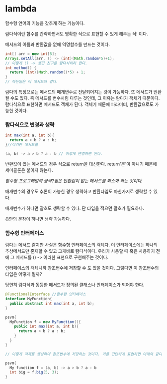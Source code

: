 # lambda

함수형 언어의 기능을 갖추게 하는 기능이다.

람다식이란 함수를 간략하면서도 명확한 식으로 표현할 수 있게 해주는 식! 이다.

메서드의 이름과 반환값을 없애 익명함수를 만드는 것이다.

``` java
int[] arr = new int[5];
Arrays.setAll(arr, () -> (int)(Math.random*5)+1);
// 이렇게 () -> 생긴 친구를 람다식이라 한다.
int method() {
  return (int)(Math.random()*5) + 1;
}
// 하는일은 이 메서드와 같다.
```

람다의 특징으로는 메서드의 매개변수로 전달되어지는 것이 가능하다. 또 메서드가 반환 될 수도 있다. 즉 메서드를 변수처럼 다루는 것인데, 그 이유는 람다가 객체기 때문이다. 람다식으로 표현하면 메서드도 객체가 된다. 객체기 때문에 파라미터, 반환값으로도 가능한 것이다.

### 람다식으로 변경과 생략

```java
int max(int a, int b){
  return a > b ? a : b;
}//이러한 메서드를

(a, b) -> a > b ? a : b // 이렇게 변경하면 된다.
```

반환값이 있는 메서드의 경우 식으로 return을 대신한다.  return'문'이 아니기 때문에 세미콜론은 붙이지 않는다.

*함수형 프로그래밍의 궁극?점은 반환값이 없는 메서드를 최소화 하는 것이다.*

매개변수의 경우도 추론이 가능한 경우 생략하고 반환타입도 마찬가지로 생략할 수 있다.

매개변수가 하나면 괄호도 생략할 수 있다. 단 타입을 적으면 괄호가 필요하다.

{}안의 문장이 하나면 생략 가능하다.

### 함수형 인터페이스

람다는 메서드 같지만 사실은 함수형 인터페이스의 객체다. 이 인터페이스에는 하나의 추상메서드만 존재할 수 있고 그게바로 람다식이다. 우리가 사용할 때 혹은 사용하기 전에 그 메서드를 () -> 이러한 표현으로 구현해주는 것이다. 

인터페이스의 객체니까 참조변수에 저장할 수 도 있을 것이다. 그렇다면 이 참조변수의 타입은 어떻게 될까? 

당연히 람다식과 동등한 메서드가 정의된 클래스나 인터페이스가 되어야 한다.

```java
@FunctionalInterface //함수형 인터페이스
interface MyFunction{
  public abstract int max(int a, int b);
}

psvm{
  MyFunction f = new MyFunction(){
    public int max(int a, int b){
      return a > b ? a : b;
    }
  }
}

// 이렇게 객체를 생성하여 참조변수에 저장하는 것이다. 이를 간단하게 표현하면 아래와 같다.

psvm{
  My function f = (a, b) -> a > b ? a : b
  int big = f.big(5, 3);
}
```

